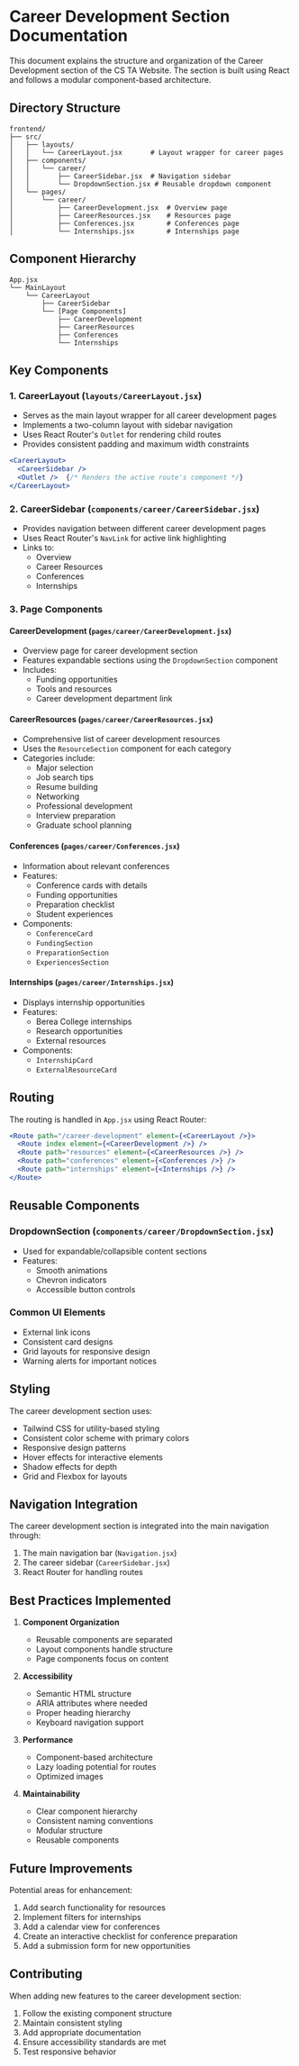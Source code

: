 # Career Development Section Documentation

This document explains the structure and organization of the Career Development section of the CS TA Website. The section is built using React and follows a modular component-based architecture.

## Directory Structure

```
frontend/
├── src/
│   ├── layouts/
│   │   └── CareerLayout.jsx       # Layout wrapper for career pages
│   ├── components/
│   │   └── career/
│   │       ├── CareerSidebar.jsx  # Navigation sidebar
│   │       └── DropdownSection.jsx # Reusable dropdown component
│   └── pages/
│       └── career/
│           ├── CareerDevelopment.jsx  # Overview page
│           ├── CareerResources.jsx    # Resources page
│           ├── Conferences.jsx        # Conferences page
│           └── Internships.jsx        # Internships page
```

## Component Hierarchy

```
App.jsx
└── MainLayout
    └── CareerLayout
        ├── CareerSidebar
        └── [Page Components]
            ├── CareerDevelopment
            ├── CareerResources
            ├── Conferences
            └── Internships
```

## Key Components

### 1. CareerLayout (`layouts/CareerLayout.jsx`)
- Serves as the main layout wrapper for all career development pages
- Implements a two-column layout with sidebar navigation
- Uses React Router's `Outlet` for rendering child routes
- Provides consistent padding and maximum width constraints

```jsx
<CareerLayout>
  <CareerSidebar />
  <Outlet />  {/* Renders the active route's component */}
</CareerLayout>
```

### 2. CareerSidebar (`components/career/CareerSidebar.jsx`)
- Provides navigation between different career development pages
- Uses React Router's `NavLink` for active link highlighting
- Links to:
  - Overview
  - Career Resources
  - Conferences
  - Internships

### 3. Page Components

#### CareerDevelopment (`pages/career/CareerDevelopment.jsx`)
- Overview page for career development section
- Features expandable sections using the `DropdownSection` component
- Includes:
  - Funding opportunities
  - Tools and resources
  - Career development department link

#### CareerResources (`pages/career/CareerResources.jsx`)
- Comprehensive list of career development resources
- Uses the `ResourceSection` component for each category
- Categories include:
  - Major selection
  - Job search tips
  - Resume building
  - Networking
  - Professional development
  - Interview preparation
  - Graduate school planning

#### Conferences (`pages/career/Conferences.jsx`)
- Information about relevant conferences
- Features:
  - Conference cards with details
  - Funding opportunities
  - Preparation checklist
  - Student experiences
- Components:
  - `ConferenceCard`
  - `FundingSection`
  - `PreparationSection`
  - `ExperiencesSection`

#### Internships (`pages/career/Internships.jsx`)
- Displays internship opportunities
- Features:
  - Berea College internships
  - Research opportunities
  - External resources
- Components:
  - `InternshipCard`
  - `ExternalResourceCard`

## Routing

The routing is handled in `App.jsx` using React Router:

```jsx
<Route path="/career-development" element={<CareerLayout />}>
  <Route index element={<CareerDevelopment />} />
  <Route path="resources" element={<CareerResources />} />
  <Route path="conferences" element={<Conferences />} />
  <Route path="internships" element={<Internships />} />
</Route>
```

## Reusable Components

### DropdownSection (`components/career/DropdownSection.jsx`)
- Used for expandable/collapsible content sections
- Features:
  - Smooth animations
  - Chevron indicators
  - Accessible button controls

### Common UI Elements
- External link icons
- Consistent card designs
- Grid layouts for responsive design
- Warning alerts for important notices

## Styling

The career development section uses:
- Tailwind CSS for utility-based styling
- Consistent color scheme with primary colors
- Responsive design patterns
- Hover effects for interactive elements
- Shadow effects for depth
- Grid and Flexbox for layouts

## Navigation Integration

The career development section is integrated into the main navigation through:
1. The main navigation bar (`Navigation.jsx`)
2. The career sidebar (`CareerSidebar.jsx`)
3. React Router for handling routes

## Best Practices Implemented

1. **Component Organization**
   - Reusable components are separated
   - Layout components handle structure
   - Page components focus on content

2. **Accessibility**
   - Semantic HTML structure
   - ARIA attributes where needed
   - Proper heading hierarchy
   - Keyboard navigation support

3. **Performance**
   - Component-based architecture
   - Lazy loading potential for routes
   - Optimized images

4. **Maintainability**
   - Clear component hierarchy
   - Consistent naming conventions
   - Modular structure
   - Reusable components

## Future Improvements

Potential areas for enhancement:
1. Add search functionality for resources
2. Implement filters for internships
3. Add a calendar view for conferences
4. Create an interactive checklist for conference preparation
5. Add a submission form for new opportunities

## Contributing

When adding new features to the career development section:
1. Follow the existing component structure
2. Maintain consistent styling
3. Add appropriate documentation
4. Ensure accessibility standards are met
5. Test responsive behavior
